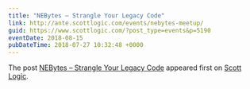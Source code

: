 ```yaml
---
title: "NEBytes – Strangle Your Legacy Code"
link: http://ante.scottlogic.com/events/nebytes-meetup/
guid: https://www.scottlogic.com/?post_type=events&p=5190
eventDate: 2018-08-15
pubDateTime: 2018-07-27 10:32:48 +0000
---
```


<p>The post <a rel="nofollow" href="http://ante.scottlogic.com/events/nebytes-meetup/">NEBytes &#8211; Strangle Your Legacy Code</a> appeared first on <a rel="nofollow" href="http://ante.scottlogic.com">Scott Logic</a>.</p>
